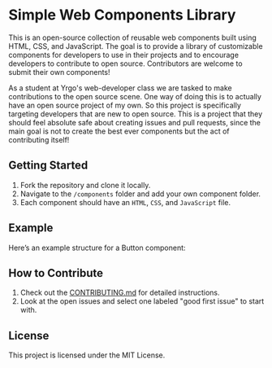 # Simple Web Components Library

This is an open-source collection of reusable web components built using HTML, CSS, and JavaScript. The goal is to provide a library of customizable components for developers to use in their projects and to encourage developers to contribute to open source. Contributors are welcome to submit their own components!

As a student at Yrgo's web-developer class we are tasked to make contributions to the open source scene. One way of doing this is to actually have an open source project of my own. So this project is specifically targeting developers that are new to open source. This is a project that they should feel absolute safe about creating issues and pull requests, since the main goal is not to create the best ever components but the act of contributing itself!

## Getting Started

1. Fork the repository and clone it locally.
2. Navigate to the `/components` folder and add your own component folder.
3. Each component should have an `HTML`, `CSS`, and `JavaScript` file.

## Example

Here’s an example structure for a Button component:


## How to Contribute

1. Check out the [CONTRIBUTING.md](CONTRIBUTING.md) for detailed instructions.
2. Look at the open issues and select one labeled "good first issue" to start with.

## License

This project is licensed under the MIT License.